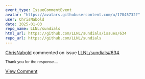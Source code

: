 ```yaml
---
event_type: IssueCommentEvent
avatar: "https://avatars.githubusercontent.com/u/17845732?"
user: ChrisNabold
date: 2025-01-03
repo_name: LLNL/sundials
html_url: https://github.com/LLNL/sundials/issues/634
repo_url: https://github.com/LLNL/sundials
---
```


<a href='https://github.com/ChrisNabold' target='_blank'>ChrisNabold</a> commented on issue <a href='https://github.com/LLNL/sundials/issues/634' target='_blank'>LLNL/sundials#634</a>.

<small>Thank you for the response....</small>

<a href='https://github.com/LLNL/sundials/issues/634' target='_blank'>View Comment</a>